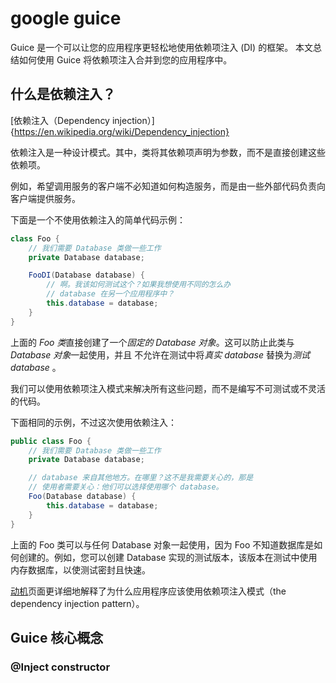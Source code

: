 # google guice

Guice 是一个可以让您的应用程序更轻松地使用依赖项注入 (DI) 的框架。 
本文总结如何使用 Guice 将依赖项注入合并到您的应用程序中。

## 什么是依赖注入？

[依赖注入（Dependency injection）]{https://en.wikipedia.org/wiki/Dependency_injection}

依赖注入是一种设计模式。其中，类将其依赖项声明为参数，而不是直接创建这些依赖项。

例如，希望调用服务的客户端不必知道如何构造服务，而是由一些外部代码负责向客户端提供服务。

下面是一个不使用依赖注入的简单代码示例：
```java
class Foo {
    // 我们需要 Database 类做一些工作
    private Database database;

    FooDI(Database database) {
        // 啊。我该如何测试这个？如果我想使用不同的怎么办
        // database 在另一个应用程序中？
        this.database = database;
    }
}
```
上面的 *Foo 类*直接创建了一个*固定的 Database 对象*。这可以防止此类与 *Database 对象*一起使用，并且
不允许在测试中将*真实 database* 替换为*测试 database* 。 

我们可以使用依赖项注入模式来解决所有这些问题，而不是编写不可测试或不灵活的代码。

下面相同的示例，不过这次使用依赖注入：
```java
public class Foo {
    // 我们需要 Database 类做一些工作
    private Database database;

    // database 来自其他地方。在哪里？这不是我需要关心的，那是
    // 使用者需要关心：他们可以选择使用哪个 database。
    Foo(Database database) {
        this.database = database;
    }
}
```

上面的 Foo 类可以与任何 Database 对象一起使用，因为 Foo 不知道数据库是如何创建的。例如，您可以创建 Database 实现的测试版本，该版本在测试中使用内存数据库，以使测试密封且快速。


[动机](https://github.com/google/guice/wiki/Motivation)页面更详细地解释了为什么应用程序应该使用依赖项注入模式（the dependency injection pattern）。

## Guice 核心概念

### @Inject constructor


